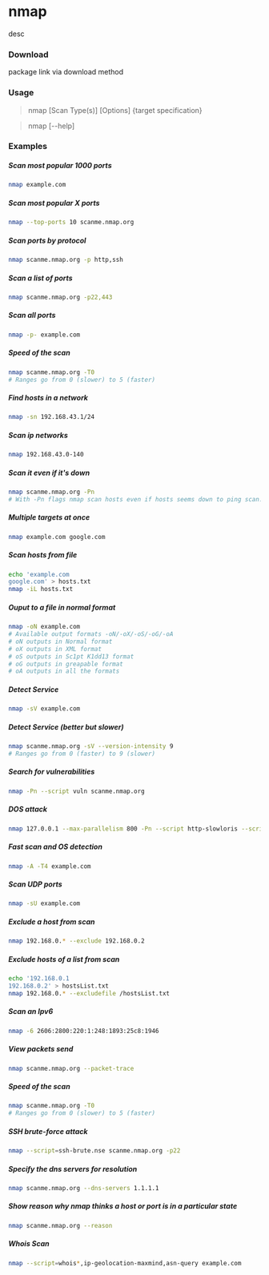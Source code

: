 # nmap
desc

### Download
package link via download method

### Usage  
> nmap [Scan Type(s)] [Options] {target specification}
  
> nmap [--help]  
  
### Examples   
##### Scan most popular 1000 ports  
```bash
nmap example.com
```
  
##### Scan most popular X ports  
```bash
nmap --top-ports 10 scanme.nmap.org
```

##### Scan ports by protocol
```bash
nmap scanme.nmap.org -p http,ssh
```

##### Scan a list of ports
```bash
nmap scanme.nmap.org -p22,443
```

##### Scan all ports  
```bash
nmap -p- example.com
```

##### Speed of the scan
```bash
nmap scanme.nmap.org -T0
# Ranges go from 0 (slower) to 5 (faster)
```

##### Find hosts in a network  
```bash
nmap -sn 192.168.43.1/24
```

##### Scan ip networks
```bash
nmap 192.168.43.0-140  
``` 

##### Scan it even if it's down
```bash
nmap scanme.nmap.org -Pn
# With -Pn flags nmap scan hosts even if hosts seems down to ping scan. 
```

##### Multiple targets at once  
```bash
nmap example.com google.com
```

##### Scan hosts from file  
```bash
echo 'example.com
google.com' > hosts.txt
nmap -iL hosts.txt
```

##### Ouput to a file in normal format  
```bash
nmap -oN example.com
# Available output formats -oN/-oX/-oS/-oG/-oA
# oN outputs in Normal format
# oX outputs in XML format
# oS outputs in Sc1pt K1dd13 format
# oG outputs in greapable format
# oA outputs in all the formats
```

##### Detect Service  
```bash
nmap -sV example.com
```

##### Detect Service (better but slower)
```bash
nmap scanme.nmap.org -sV --version-intensity 9
# Ranges go from 0 (faster) to 9 (slower)
```

##### Search for vulnerabilities  
```bash
nmap -Pn --script vuln scanme.nmap.org
```

##### DOS attack  
```bash
nmap 127.0.0.1 --max-parallelism 800 -Pn --script http-slowloris --script-args http-slowloris.runforever=true
```

##### Fast scan and OS detection
```bash
nmap -A -T4 example.com
```

##### Scan UDP ports
```bash
nmap -sU example.com
```

##### Exclude a host from scan  
```bash
nmap 192.168.0.* --exclude 192.168.0.2
```

##### Exclude hosts of a list from scan
```bash
echo '192.168.0.1
192.168.0.2' > hostsList.txt
nmap 192.168.0.* --excludefile /hostsList.txt
```

##### Scan an Ipv6 
```bash
nmap -6 2606:2800:220:1:248:1893:25c8:1946
```

##### View packets send
```bash
nmap scanme.nmap.org --packet-trace
```

##### Speed of the scan
```bash
nmap scanme.nmap.org -T0
# Ranges go from 0 (slower) to 5 (faster)
```

##### SSH brute-force attack
```bash
nmap --script=ssh-brute.nse scanme.nmap.org -p22
```

##### Specify the dns servers for resolution
```bash
nmap scanme.nmap.org --dns-servers 1.1.1.1
```

##### Show reason why nmap thinks a host or port is in a particular state
```bash
nmap scanme.nmap.org --reason
```

##### Whois Scan
```bash
nmap --script=whois*,ip-geolocation-maxmind,asn-query example.com
```
